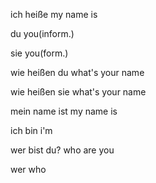 ich heiße  my name is

du   you(inform.)

sie  you(form.)

wie heißen du  what's your name

wie heißen sie what's your name

mein name ist  my name is

ich bin  i'm

wer bist du? who are you

wer who
